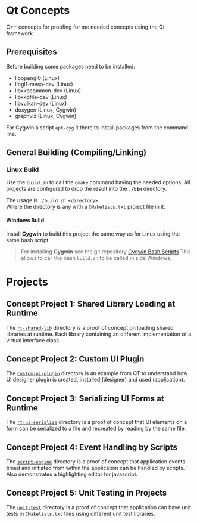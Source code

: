# Qt Concepts

C++ concepts for proofing for me needed concepts using the Qt framework.

## Prerequisites

Before building some packages need to be installed:

* libopengl0 (Linux) 
* libgl1-mesa-dev (Linux)
* libxkbcommon-dev (Linux) 
* libxkbfile-dev (Linux)
* libvulkan-dev (Linux)
* doxygen (Linux, Cygwin)
* graphviz (Linux, Cygwin)

For Cygwin a script `apt-cyg` it there to install packages from the command line. 

## General Building (Compiling/Linking) 

### Linux Build

Use the `build.sh` to call the `cmake` command having the needed options. 
All projects are configured to drop the result into the **`./bin`** directory.

The usage is `./build.sh <directory>`.<br>
Where the directory is any with a `CMakelists.txt` project file in it.

#### Windows Build

Install **Cygwin** to build this project the same way as for Linux using the same bash script.

>For installing **Cygwin** see the git repository [Cygwin Bash Scripts](https://git.scanframe.com/shared/bin-bash)
>This allows to call the bash `build.sh` to be called in side Windows.

# Projects

## Concept Project 1: Shared Library Loading at Runtime

The [`rt-shared-lib`](rt-shared-lib) directory is a proof of 
concept on loading shared libraries at runtime.
Each library containing an different implementation of a virtual interface class. 

## Concept Project 2: Custom UI Plugin

The [`custom-ui-plugin`](custom-ui-plugin) directory is an example from QT to understand how UI 
designer plugin is created, installed (designer) and used (application). 

## Concept Project 3: Serializing UI Forms at Runtime

The [`rt-ui-serialize`](rt-ui-serialize) directory is a proof of
concept that UI elements on a form can be serialized to a file and 
recreated by reading by the same file.

## Concept Project 4: Event Handling by Scripts  

The [`script-engine`](script-engine) directory is a proof of concept that application 
events timed and initiated from within the application can be handled by scripts.
Also demonstrates a highlighting editor for javascript.

## Concept Project 5: Unit Testing in Projects  

The [`unit-test`](unit-test) directory is a proof of concept that application 
can have unit tests in `CMakelists.txt` files using different unit test libraries.


